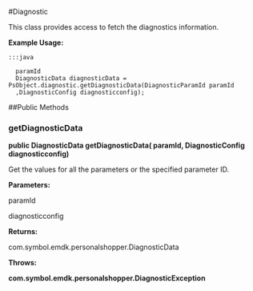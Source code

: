#Diagnostic

This class provides access to fetch the diagnostics information.



**Example Usage:**
	
	:::java	
	 	
	  paramId
	  DiagnosticData diagnosticData =  PsObject.diagnostic.getDiagnosticData(DiagnosticParamId paramId
	  ,DiagnosticConfig diagnosticconfig);


##Public Methods

### getDiagnosticData

**public DiagnosticData getDiagnosticData( paramId, DiagnosticConfig diagnosticconfig)**

Get the values for all the parameters or the specified parameter ID.

**Parameters:**

paramId

diagnosticconfig

**Returns:**

com.symbol.emdk.personalshopper.DiagnosticData

**Throws:**

**com.symbol.emdk.personalshopper.DiagnosticException**



